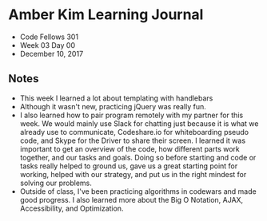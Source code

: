 # Amber Kim Learning Journal
* Code Fellows 301
* Week 03 Day 00
* December 10, 2017

## Notes
* This week I learned a lot about templating with handlebars
* Although it wasn't new, practicing jQuery was really fun.
* I also learned how to pair program remotely with my partner for this week. We would mainly use Slack for chatting just because it is what we already use to communicate, Codeshare.io for whiteboarding pseudo code, and Skype for the Driver to share their screen. I learned it was important to get an overview of the code, how different parts work together, and our tasks and goals. Doing so before starting and code or tasks really helped to ground us, gave us a great starting point for working, helped with our strategy, and put us in the right mindest for solving our problems.
* Outside of class, I've been practicing algorithms in codewars and made good progress. I also learned more about the Big O Notation, AJAX, Accessibility, and Optimization.
